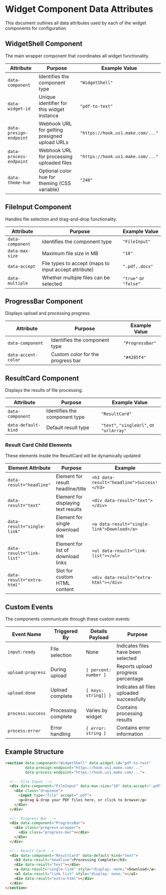 # Widget Component Data Attributes

This document outlines all data attributes used by each of the widget components for configuration.

## WidgetShell Component

The main wrapper component that coordinates all widget functionality.

| Attribute | Purpose | Example Value |
|-----------|---------|---------------|
| `data-component` | Identifies the component type | `"WidgetShell"` |
| `data-widget-id` | Unique identifier for this widget instance | `"pdf-to-text"` |
| `data-presign-endpoint` | Webhook URL for getting presigned upload URLs | `"https://hook.us1.make.com/..."` |
| `data-process-endpoint` | Webhook URL for processing uploaded files | `"https://hook.us1.make.com/..."` |
| `data-theme-hue` | Optional color hue for theming (CSS variable) | `"240"` |

## FileInput Component

Handles file selection and drag-and-drop functionality.

| Attribute | Purpose | Example Value |
|-----------|---------|---------------|
| `data-component` | Identifies the component type | `"FileInput"` |
| `data-max-size` | Maximum file size in MB | `"10"` |
| `data-accept` | File types to accept (maps to input accept attribute) | `".pdf,.docx"` |
| `data-multiple` | Whether multiple files can be selected | `"true"` or `"false"` |

## ProgressBar Component

Displays upload and processing progress.

| Attribute | Purpose | Example Value |
|-----------|---------|---------------|
| `data-component` | Identifies the component type | `"ProgressBar"` |
| `data-accent-color` | Custom color for the progress bar | `"#4285f4"` |

## ResultCard Component

Displays the results of file processing.

| Attribute | Purpose | Example Value |
|-----------|---------|---------------|
| `data-component` | Identifies the component type | `"ResultCard"` |
| `data-default-kind` | Default result type | `"text"`, `"singleUrl"`, or `"urlArray"` |

### Result Card Child Elements

These elements inside the ResultCard will be dynamically updated:

| Element Attribute | Purpose | Example |
|-------------------|---------|---------|
| `data-result="headline"` | Element for result headline/title | `<h3 data-result="headline">Success!</h3>` |
| `data-result="text"` | Element for displaying text results | `<div data-result="text"></div>` |
| `data-result="single-link"` | Element for single download link | `<a data-result="single-link">Download</a>` |
| `data-result="link-list"` | Element for list of download links | `<ul data-result="link-list"></ul>` |
| `data-result="extra-html"` | Slot for custom HTML content | `<div data-result="extra-html"></div>` |

## Custom Events

The components communicate through these custom events:

| Event Name | Triggered By | Details Payload | Purpose |
|------------|--------------|----------------|---------|
| `input:ready` | File selection | None | Indicates files have been selected |
| `upload:progress` | During upload | `{ percent: number }` | Reports upload progress percentage |
| `upload:done` | Upload complete | `{ keys: string[] }` | Indicates all files uploaded successfully |
| `process:success` | Processing complete | Varies by widget | Contains processing results |
| `process:error` | Error handling | `{ error: string }` | Contains error information |

## Example Structure

```html
<section data-component="WidgetShell" data-widget-id="pdf-to-text" 
         data-presign-endpoint="https://hook.us1.make.com/..." 
         data-process-endpoint="https://hook.us1.make.com/...">
  
  <!-- File Input -->
  <div data-component="FileInput" data-max-size="10" data-accept=".pdf">
    <div class="dropzone">
      <input type="file" accept=".pdf">
      <p>Drag & drop your PDF files here, or click to browse</p>
    </div>
  </div>
  
  <!-- Progress Bar -->
  <div data-component="ProgressBar">
    <div class="progress-wrapper">
      <div class="progress-bar"></div>
    </div>
  </div>
  
  <!-- Result Card -->
  <div data-component="ResultCard" data-default-kind="text">
    <h3 data-result="headline">Processing Complete</h3>
    <div data-result="text"></div>
    <a data-result="single-link" style="display: none;">Download</a>
    <ul data-result="link-list" style="display: none;"></ul>
    <div data-result="extra-html"></div>
  </div>
</section>
```